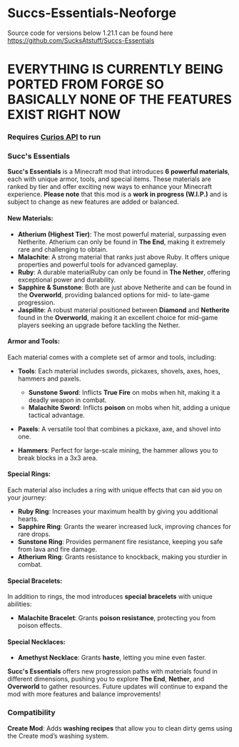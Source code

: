 # Succs-Essentials-Neoforge
Source code for versions below 1.21.1 can be found here https://github.com/SucksAtstuff/Succs-Essentials

# EVERYTHING IS CURRENTLY BEING PORTED FROM FORGE SO BASICALLY NONE OF THE FEATURES EXIST RIGHT NOW

### Requires [Curios API](https://modrinth.com/mod/curios) to run

### **Succ's Essentials**

**Succ's Essentials** is a Minecraft mod that introduces **6 powerful materials**, each with unique armor, tools, and special items. These materials are ranked by tier and offer exciting new ways to enhance your Minecraft experience. **Please note** that this mod is a **work in progress (W\.I.P.)** and is subject to change as new features are added or balanced.

#### **New Materials**:

* **Atherium (Highest Tier)**: The most powerful material, surpassing even Netherite. Atherium can only be found in **The End**, making it extremely rare and challenging to obtain.
* **Malachite**: A strong material that ranks just above Ruby. It offers unique properties and powerful tools for advanced gameplay.
* **Ruby**: A durable materialRuby can only be found in **The Nether**, offering exceptional power and durability.
* **Sapphire & Sunstone**: Both are just above Netherite and can be found in the **Overworld**, providing balanced options for mid- to late-game progression.
* **Jaspilite**: A robust material positioned between **Diamond** and **Netherite** found in the **Overworld**, making it an excellent choice for mid-game players seeking an upgrade before tackling the Nether.

#### **Armor and Tools**:

Each material comes with a complete set of armor and tools, including:
 
* **Tools**: Each material includes swords, pickaxes, shovels, axes, hoes, hammers and paxels.
  * **Sunstone Sword**: Inflicts **True Fire** on mobs when hit, making it a deadly weapon in combat.
  * **Malachite Sword**: Inflicts **poison** on mobs when hit, adding a unique tactical advantage.

* **Paxels**: A versatile tool that combines a pickaxe, axe, and shovel into one.

* **Hammers**: Perfect for large-scale mining, the hammer allows you to break blocks in a 3x3 area.

#### **Special Rings**:

Each material also includes a ring with unique effects that can aid you on your journey:

* **Ruby Ring**: Increases your maximum health by giving you additional hearts.
* **Sapphire Ring**: Grants the wearer increased luck, improving chances for rare drops.
* **Sunstone Ring**: Provides permanent fire resistance, keeping you safe from lava and fire damage.
* **Atherium Ring**: Grants resistance to knockback, making you sturdier in combat.

#### **Special Bracelets**:

In addition to rings, the mod introduces **special bracelets** with unique abilities:

* **Malachite Bracelet**: Grants **poison resistance**, protecting you from poison effects.

#### **Special Necklaces**:
* **Amethyst Necklace**: Grants **haste**, letting you mine even faster.

**Succ's Essentials** offers new progression paths with materials found in different dimensions, pushing you to explore **The End**, **Nether**, and **Overworld** to gather resources. Future updates will continue to expand the mod with more features and balance improvements!

### **Compatibility**

**Create Mod**: Adds **washing recipes** that allow you to clean dirty gems using the Create mod’s washing system. 

